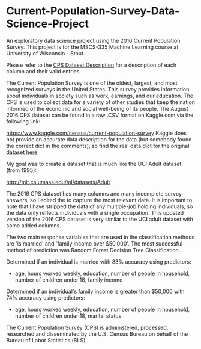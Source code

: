 # Current-Population-Survey-Data-Science-Project
An exploratory data science project using the 2016 Current Population Survey. This project is for the MSCS-335 Machine Learning course at University of Wisconsin - Stout.

Please refer to the [CPS Dataset Description](DatasetDescription/DATA_DESCRIPTION.md) for a description of each column and their valid entries

The Current Population Survey is one of the oldest, largest, and most recognized surveys in the United States. This survey provides information about individuals in society such as work, earnings, and our education. The CPS is used to collect data for a variety of other studies that keep the nation informed of the economic and social well-being of its people. The August 2016 CPS dataset can be found in a raw .CSV format on Kaggle.com via the following link:

https://www.kaggle.com/census/current-population-survey
Kaggle does not provide an accurate data description for the data (but somebody found the correct dict in the comments), so find the real data dict for the original dataset [here](https://thedataweb.rm.census.gov/pub/cps/basic/201501-/January_2015_Record_Layout.txt)

My goal was to create a dataset that is much like the UCI Adult dataset (from 1995):

http://mlr.cs.umass.edu/ml/datasets/Adult

The 2016 CPS dataset has many columns and many incomplete survey answers, so I edited the to capture the most relevant data. It is important to note that I have stripped the data of any multiple-job holding individuals, so the data only reflects individuals with a single occupation. This updated version of the 2016 CPS dataset is very similar to the UCI adult dataset with some added columns.

The two main response variables that are used in the classification methods are 'is married' and 'family income over $50,000'. The most successful method of prediction was Random Forest Decision Tree Classification.

Determined if an individual is married with 83% accuracy using predictors:
- age, hours worked weekly, education, number of people in household, number of children under 18, family income

Determined if an individual's family income is greater than $50,000 with 74% accuracy using predictors:
- age, hours worked weekly, education, number of people in household, number of children under 18, marital status

The Current Population Survey (CPS) is administered, processed, researched and disseminated by the U.S. Census Bureau on behalf of the Bureau of Labor Statistics (BLS).
